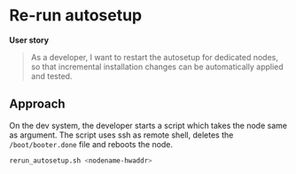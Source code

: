 # Re-run autosetup

**User story**
> As a developer, I want to restart the autosetup for dedicated nodes, so that incremental installation changes can be automatically applied and tested.

## Approach

On the dev system, the developer starts a script which takes the node same as argument. The script uses ssh as remote shell, deletes the `/boot/booter.done` file and reboots the node.

```bash
rerun_autosetup.sh <nodename-hwaddr>
```